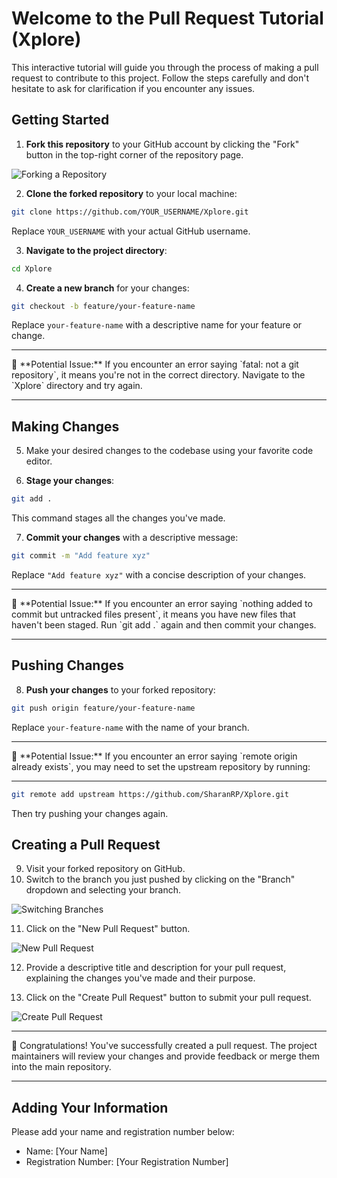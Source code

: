 # Welcome to the Pull Request Tutorial (Xplore)

This interactive tutorial will guide you through the process of making a pull request to contribute to this project. Follow the steps carefully and don't hesitate to ask for clarification if you encounter any issues.

## Getting Started

1. **Fork this repository** to your GitHub account by clicking the "Fork" button in the top-right corner of the repository page.

![Forking a Repository](https://github.com/SharanRP/Xplore/assets/136159249/caaa1619-d5c7-4108-b60b-16de8d26884f)


2. **Clone the forked repository** to your local machine:

```bash
git clone https://github.com/YOUR_USERNAME/Xplore.git
```

Replace `YOUR_USERNAME` with your actual GitHub username.

3. **Navigate to the project directory**:

```bash
cd Xplore
```

4. **Create a new branch** for your changes:

```bash
git checkout -b feature/your-feature-name
```

Replace `your-feature-name` with a descriptive name for your feature or change.
<hr>
🚨 **Potential Issue:** If you encounter an error saying `fatal: not a git repository`, it means you're not in the correct directory. Navigate to the `Xplore` directory and try again.
<hr>

## Making Changes

5. Make your desired changes to the codebase using your favorite code editor.

6. **Stage your changes**:

```bash
git add .
```

This command stages all the changes you've made.

7. **Commit your changes** with a descriptive message:

```bash
git commit -m "Add feature xyz"
```

Replace `"Add feature xyz"` with a concise description of your changes.
<hr>
🚨 **Potential Issue:** If you encounter an error saying `nothing added to commit but untracked files present`, it means you have new files that haven't been staged. Run `git add .` again and then commit your changes.
<hr>

## Pushing Changes

8. **Push your changes** to your forked repository:

```bash
git push origin feature/your-feature-name
```

Replace `your-feature-name` with the name of your branch.
<hr>
🚨 **Potential Issue:** If you encounter an error saying `remote origin already exists`, you may need to set the upstream repository by running:
<hr>

```bash
git remote add upstream https://github.com/SharanRP/Xplore.git
```

Then try pushing your changes again.

## Creating a Pull Request

9. Visit your forked repository on GitHub.
10. Switch to the branch you just pushed by clicking on the "Branch" dropdown and selecting your branch.

![Switching Branches](https://github.com/SharanRP/Xplore/assets/136159249/f96a022d-721a-433b-9c31-dbaa7d26748f)


11. Click on the "New Pull Request" button.

![New Pull Request](https://github.com/SharanRP/Xplore/assets/136159249/4f76b5bc-859c-4546-a1c7-af0a528800c5)


12. Provide a descriptive title and description for your pull request, explaining the changes you've made and their purpose.

13. Click on the "Create Pull Request" button to submit your pull request.

![Create Pull Request](https://github.com/SharanRP/Xplore/assets/136159249/d0c7383e-9dae-436d-af27-f5728ec90e6d)

<hr>
🎉 Congratulations! You've successfully created a pull request. The project maintainers will review your changes and provide feedback or merge them into the main repository.
<hr>

## Adding Your Information

Please add your name and registration number below:

- Name: [Your Name]
- Registration Number: [Your Registration Number]

